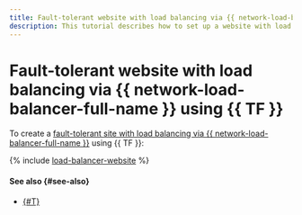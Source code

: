 ```yaml
---
title: Fault-tolerant website with load balancing via {{ network-load-balancer-full-name }} using {{ TF }}
description: This tutorial describes how to set up a website with load balancing via {{ network-load-balancer-name }} between two availability zones with failure protection in one zone.
---
```


# Fault-tolerant website with load balancing via {{ network-load-balancer-full-name }} using {{ TF }}


To create a [fault-tolerant site with load balancing via {{ network-load-balancer-full-name }}](index.md) using {{ TF }}:

{% include [load-balancer-website](../../../_tutorials/web/load-balancer-website-terraform.md) %}

#### See also {#see-also}

* [{#T}](console.md)